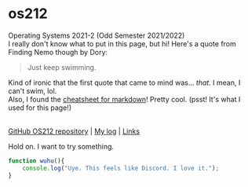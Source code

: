---
---
# os212
Operating Systems 2021-2 (Odd Semester 2021/2022)  <br />
I really don't know what to put in this page, but hi! Here's a quote from Finding Nemo though by Dory:  <br />
> Just keep swimming.

Kind of ironic that the first quote that came to mind was... _that._ I mean, I can't swim, lol.  <br />
Also, I found the [cheatsheet for markdown](https://enterprise.github.com/downloads/en/markdown-cheatsheet.pdf)! Pretty cool. (psst! It's what I used for this page!) <br /><br />

[GitHub OS212 repository](https://github.com/huanis/os212/) | [My log](https://huanis.github.io/os212/TXT/mylog.txt) | [Links](links.md)

Hold on. I want to try something.
```javascript
function wuhu(){
    console.log("Uye. This feels like Discord. I love it.");
}
```

